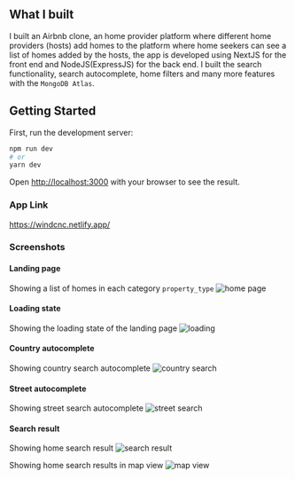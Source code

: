 ## What I built
I built an Airbnb clone, an home provider platform where different home providers (hosts) add homes to the platform where home seekers can see a list of homes added by the hosts, the app is developed using NextJS for the front end and NodeJS(ExpressJS) for the back end.
I built the search functionality, search autocomplete, home filters and many more features with the `MongoDB Atlas`.

## Getting Started

First, run the development server:

```bash
npm run dev
# or
yarn dev
```

Open [http://localhost:3000](http://localhost:3000) with your browser to see the result.

### App Link
https://windcnc.netlify.app/

### Screenshots


#### Landing page
Showing a list of homes in each category `property_type` 
![home page](https://dev-to-uploads.s3.amazonaws.com/uploads/articles/03tjsu8vy1cdiaf1ltdw.png)


#### Loading state
Showing the loading state of the landing page
![loading](https://dev-to-uploads.s3.amazonaws.com/uploads/articles/hrp7e8wc5vahoe5buqqt.png)


#### Country autocomplete
Showing country search autocomplete
![country search](https://dev-to-uploads.s3.amazonaws.com/uploads/articles/z3o4a82vk74xrscahkaa.png)


#### Street autocomplete
Showing street search autocomplete
![street search](https://dev-to-uploads.s3.amazonaws.com/uploads/articles/0x94qqknue6av1x3605h.png)

#### Search result
Showing home search result
![search result](https://dev-to-uploads.s3.amazonaws.com/uploads/articles/jyo9golf1w0ve0n1zk7s.png)

Showing home search results in map view
![map view](https://dev-to-uploads.s3.amazonaws.com/uploads/articles/yzvjgbn423p0m6hktkt4.png)
